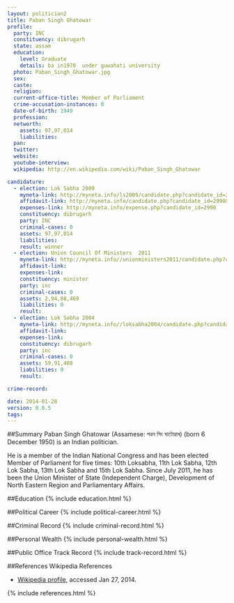 ```yaml
---
layout: politician2
title: Paban Singh Ghatowar
profile: 
  party: INC
  constituency: dibrugarh
  state: assam
  education: 
    level: Graduate
    details: ba in1970  under guwahati university
  photo: Paban_Singh_Ghatowar.jpg
  sex: 
  caste: 
  religion: 
  current-office-title: Member of Parliament
  crime-accusation-instances: 0
  date-of-birth: 1949
  profession: 
  networth: 
    assets: 97,97,014
    liabilities: 
  pan: 
  twitter: 
  website: 
  youtube-interview: 
  wikipedia: http://en.wikipedia.com/wiki/Paban_Singh_Ghatowar

candidature: 
  - election: Lok Sabha 2009
    myneta-link: http://myneta.info/ls2009/candidate.php?candidate_id=2990
    affidavit-link: http://myneta.info/candidate.php?candidate_id=2990&scan=original
    expenses-link: http://myneta.info/expense.php?candidate_id=2990
    constituency: dibrugarh 
    party: INC
    criminal-cases: 0
    assets: 97,97,014
    liabilities: 
    result: winner 
  - election: Union Council Of Ministers  2011
    myneta-link: http://myneta.info//unionministers2011/candidate.php?candidate_id=40
    affidavit-link: 
    expenses-link: 
    constituency: minister 
    party: inc
    criminal-cases: 0
    assets: 2,94,08,469
    liabilities: 0
    result:  
  - election: Lok Sabha 2004
    myneta-link: http://myneta.info//loksabha2004/candidate.php?candidate_id=335
    affidavit-link: 
    expenses-link: 
    constituency: dibrugarh 
    party: inc
    criminal-cases: 0
    assets: 59,91,408
    liabilities: 0
    result:  

crime-record: 

date: 2014-01-28
version: 0.0.5
tags: 
---
```

##Summary
Paban Singh Ghatowar (Assamese: পৱন সিং ঘাটোৱাৰ) (born 6 December 1950) is an Indian politician.

He is a member of the Indian National Congress and has been elected Member of Parliament for five times: 10th Loksabha, 11th Lok Sabha, 12th Lok Sabha, 13th Lok Sabha and 15th Lok Sabha. Since July 2011, he has been the Union Minister of State (Independent Charge), Development of North Eastern Region and Parliamentary Affairs.


##Education
{% include education.html %}


##Political Career
{% include political-career.html %}


##Criminal Record
{% include criminal-record.html %}


##Personal Wealth
{% include personal-wealth.html %}


##Public Office Track Record
{% include track-record.html %}


##References
Wikipedia References
- [Wikipedia profile]({{page.profile.wikipedia}}), accessed Jan 27, 2014.



{% include references.html %}